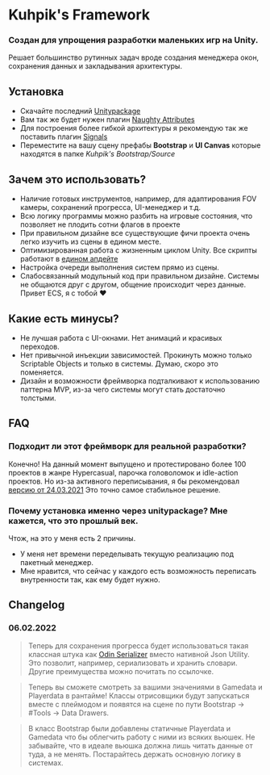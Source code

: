 # Kuhpik's Framework
### Создан для упрощения разработки маленьких игр на Unity.
Решает большинство рутинных задач вроде создания менеджера окон, сохранения данных и закладывания архитектуры.

## Установка
* Скачайте последний [Unitypackage](../../releases/latest)
* Вам так же будет нужен плагин [Naughty Attributes](https://github.com/dbrizov/NaughtyAttributes)
* Для построения более гибкой архитектуры я рекомендую так же поставить плагин [Signals](https://github.com/supyrb/signals)
* Переместите на вашу сцену префабы **Bootstrap** и **UI Canvas** которые находятся в папке _Kuhpik's Bootstrap/Source_

## Зачем это использовать?
- Наличие готовых инструментов, например, для адаптирования FOV камеры, сохранений прогресса, UI-менеджер и т.д.
- Всю логику программы можно разбить на игровые состояния, что позволяет не плодить сотни флагов в проекте
- При правильном дизайне все существующие фичи проекта очень легко изучить из сцены в едином месте.
- Оптимизированная работа с жизненным циклом Unity. Все скрипты работают в [едином апдейте](https://blog.unity.com/technology/1k-update-calls)
- Настройка очереди выполнения систем прямо из сцены.
- Слабосвязанный модульный код при правильном дизайне. Системы не общаются друг с другом, общение происходит через данные. Привет ECS, я с тобой ♥

## Какие есть минусы?
- Не лучшая работа с UI-окнами. Нет анимаций и красивых переходов.
- Нет привычной инъекции зависимостей. Прокинуть можно только Scriptable Objects и только в системы. Думаю, скоро это поменяется.
- Дизайн и возможности фреймворка подталкивают к использованию паттерна MVP, из-за чего системы могут стать достаточно толстыми.

## FAQ
### Подходит ли этот фреймворк для реальной разработки?
Конечно! На данный момент выпущено и протестировано более 100 проектов в жанре Hypercasual, парочка головоломок и idle-action проектов. Но из-за активного переписывания, я бы рекомендовал [версию от 24.03.2021](https://github.com/Kuhpik/Bootstrap/releases/tag/2021.03.24) Это точно самое стабильное решение.

### Почему установка именно через unitypackage? Мне кажется, что это прошлый век.
Чтож, на это у меня есть 2 причины.
- У меня нет времени переделывать текущую реализацию под пакетный менеджер.
- Мне нравится, что сейчас у каждого есть возможность переписать внутренности так, как ему будет нужно.

## Changelog
### 06.02.2022
> Теперь для сохранения прогресса будет использоваться такая классная штука как [Odin Serializer](https://github.com/TeamSirenix/odin-serializer) вместо нативной Json Utility. Это позволит, например, сериализовать и хранить словари. Другие преимущества можно почитать по ссылочке.


> Теперь вы сможете смотреть за вашими значениями в Gamedata и Playerdata в рантайме! Классы отрисовщики будут запускаться вместе с плеймодом и появятся на сцене по пути Bootstrap -> #Tools -> Data Drawers.


> В класс Bootstrap были добавлены статичные Playerdata и Gamedata что бы облегчить работу с ними из всяких вьюшек. Не забывайте, что в идеале вьюшка должна лишь читать данные от туда, а не менять. Постарайтесь держать основную логику в системах.

